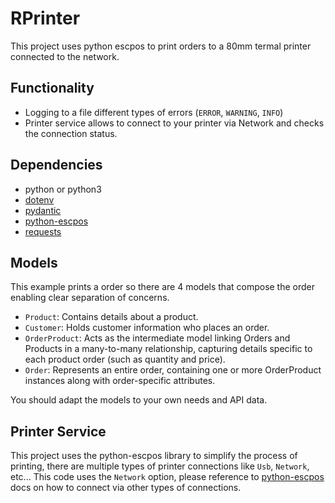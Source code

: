 # RPrinter
This project uses python escpos to print orders to a 80mm termal printer connected to the network.

## Functionality
- Logging to a file different types of errors (`ERROR`, `WARNING`, `INFO`)
- Printer service allows to connect to your printer via Network and checks the connection status.


## Dependencies
- python or python3
- [dotenv](https://pypi.org/project/python-dotenv/)
- [pydantic](https://docs.pydantic.dev/latest/)
- [python-escpos](https://python-escpos.readthedocs.io/en/latest/user/installation.html)
- [requests](https://pypi.org/project/requests/)



## Models
This example prints a order so there are 4 models that compose the order enabling clear separation of concerns.
- `Product`: Contains details about a product.
- `Customer`: Holds customer information who places an order.
- `OrderProduct`: Acts as the intermediate model linking Orders and Products in a many-to-many relationship, capturing details specific to each product order (such as quantity and price).
- `Order`: Represents an entire order, containing one or more OrderProduct instances along with order-specific attributes.

You should adapt the models to your own needs and API data.

## Printer Service
This project uses the python-escpos library to simplify the process of printing, there are multiple types of printer connections like `Usb`, `Network`, etc...
This code uses the `Network` option, please reference to [python-escpos](https://python-escpos.readthedocs.io/en/latest/) docs on how to connect via other types of connections.